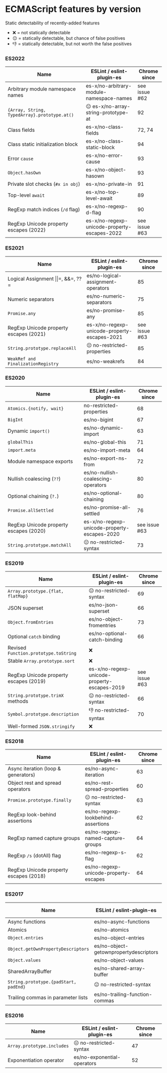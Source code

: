 # ECMAScript features by version

Static detectability of recently-added features

- ❌ = not statically detectable
- 😐 = statically detectable, but chance of false positives
- 👎 = statically detectable, but not worth the false positives

### ES2022

| Name                                         | ESLint / eslint-plugin-es                    | Chrome since  |
| -------------------------------------------- | -------------------------------------------- | ------------- |
| Arbitrary module namespace names             | es-x/no-arbitrary-module-namespace-names     | see issue #62 |
| `{Array, String, TypedArray}.prototype.at()` | 😐 es-x/no-array-string-prototype-at         | 92            |
| Class fields                                 | es-x/no-class-fields                         | 72, 74        |
| Class static initialization block            | es-x/no-class-static-block                   | 94            |
| Error `cause`                                | es-x/no-error-cause                          | 93            |
| `Object.hasOwn`                              | es-x/no-object-hasown                        | 93            |
| Private slot checks (`#x in obj`)            | es-x/no-private-in                           | 91            |
| Top-level `await`                            | es-x/no-top-level-await                      | 89            |
| RegExp match indices (`/d` flag)             | es-x/no-regexp-d-flag                        | 90            |
| RegExp Unicode property escapes (2022)       | es-x/no-regexp-unicode-property-escapes-2022 | see issue #63 |

### ES2021

| Name                                   | ESLint / eslint-plugin-es                    | Chrome since  |
| -------------------------------------- | -------------------------------------------- | ------------- |
| Logical Assignment \|\|=, \&\&=, ??=   | es/no-logical-assignment-operators           | 85            |
| Numeric separators                     | es/no-numeric-separators                     | 75            |
| `Promise.any`                          | es/no-promise-any                            | 85            |
| RegExp Unicode property escapes (2021) | es-x/no-regexp-unicode-property-escapes-2021 | see issue #63 |
| `String.prototype.replaceAll`          | 😐 no-restricted-properties                  | 85            |
| `WeakRef and FinalizationRegistry`     | es/no-weakrefs                               | 84            |

### ES2020

| Name                                   | ESLint / eslint-plugin-es                    | Chrome since  |
| -------------------------------------- | -------------------------------------------- | ------------- |
| `Atomics.{notify, wait}`               | no-restricted-properties                     | 68            |
| `BigInt`                               | es/no-bigint                                 | 67            |
| Dynamic `import()`                     | es/no-dynamic-import                         | 63            |
| `globalThis`                           | es/no-global-this                            | 71            |
| `import.meta`                          | es/no-import-meta                            | 64            |
| Module namespace exports               | es/no-export-ns-from                         | 72            |
| Nullish coalescing (`??`)              | es/no-nullish-coalescing-operators           | 80            |
| Optional chaining (`?.`)               | es/no-optional-chaining                      | 80            |
| `Promise.allSettled`                   | es/no-promise-all-settled                    | 76            |
| RegExp Unicode property escapes (2020) | es-x/no-regexp-unicode-property-escapes-2020 | see issue #63 |
| `String.prototype.matchAll`            | 😐 no-restricted-syntax                      | 73            |

### ES2019

| Name                                   | ESLint / eslint-plugin-es                    | Chrome since  |
| -------------------------------------- | -------------------------------------------- | ------------- |
| `Array.prototype.{flat, flatMap}`      | 😐 no-restricted-syntax                      | 69            |
| JSON superset                          | es/no-json-superset                          | 66            |
| `Object.fromEntries`                   | es/no-object-fromentries                     | 73            |
| Optional `catch` binding               | es/no-optional-catch-binding                 | 66            |
| Revised `Function.prototype.toString`  | ❌                                           |
| Stable `Array.prototype.sort`          | ❌                                           |
| RegExp Unicode property escapes (2019) | es-x/no-regexp-unicode-property-escapes-2019 | see issue #63 |
| `String.prototype.trimX` methods       | 😐 no-restricted-syntax                      | 66            |
| `Symbol.prototype.description`         | 👎 no-restricted-syntax                      | 70            |
| Well-formed `JSON.stringify`           | ❌                                           |

### ES2018

| Name                                   | ESLint / eslint-plugin-es             | Chrome since |
| -------------------------------------- | ------------------------------------- | ------------ |
| Async iteration (loop & generators)    | es/no-async-iteration                 | 63           |
| Object rest and spread operators       | es/no-rest-spread-properties          | 60           |
| `Promise.prototype.finally`            | 😐 no-restricted-syntax               | 63           |
| RegExp look-behind assertions          | es/no-regexp-lookbehind-assertions    | 62           |
| RegExp named capture groups            | es/no-regexp-named-capture-groups     | 64           |
| RegExp `/s` (dotAll) flag              | es/no-regexp-s-flag                   | 62           |
| RegExp Unicode property escapes (2018) | es/no-regexp-unicode-property-escapes | 64           |

### ES2017

| Name                                  | ESLint / eslint-plugin-es              | Chrome since |
| ------------------------------------- | -------------------------------------- | ------------ |
| Async functions                       | es/no-async-functions                  | 55           |
| Atomics                               | es/no-atomics                          | 68           |
| `Object.entries`                      | es/no-object-entries                   | 54           |
| `Object.getOwnPropertyDescriptors`    | es/no-object-getownpropertydescriptors | 54           |
| `Object.values`                       | es/no-object-values                    | 54           |
| SharedArrayBuffer                     | es/no-shared-array-buffer              | 68           |
| `String.prototype.{padStart, padEnd}` | 😐 no-restricted-syntax                | 57           |
| Trailing commas in parameter lists    | es/no-trailing-function-commas         | 58           |

### ES2016

| Name                       | ESLint / eslint-plugin-es   | Chrome since |
| -------------------------- | --------------------------- | ------------ |
| `Array.prototype.includes` | 😐 no-restricted-syntax     | 47           |
| Exponentiation operator    | es/no-exponential-operators | 52           |
